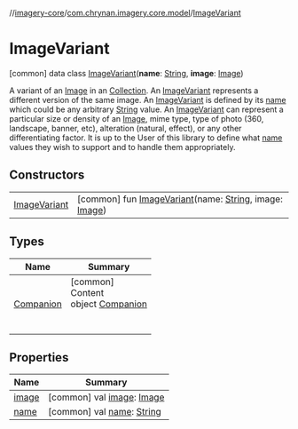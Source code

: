//[imagery-core](../../../index.md)/[com.chrynan.imagery.core.model](../index.md)/[ImageVariant](index.md)



# ImageVariant  
 [common] data class [ImageVariant](index.md)(**name**: [String](https://kotlinlang.org/api/latest/jvm/stdlib/kotlin/-string/index.html), **image**: [Image](../-image/index.md))

A variant of an [Image](../-image/index.md) in an [Collection](https://kotlinlang.org/api/latest/jvm/stdlib/kotlin.collections/-collection/index.html). An [ImageVariant](index.md) represents a different version of the same image. An [ImageVariant](index.md) is defined by its [name](name.md) which could be any arbitrary [String](https://kotlinlang.org/api/latest/jvm/stdlib/kotlin/-string/index.html) value. An [ImageVariant](index.md) can represent a particular size or density of an [Image](../-image/index.md), mime type, type of photo (360, landscape, banner, etc), alteration (natural, effect), or any other differentiating factor. It is up to the User of this library to define what [name](name.md) values they wish to support and to handle them appropriately.

   


## Constructors  
  
| | |
|---|---|
| <a name="com.chrynan.imagery.core.model/ImageVariant/ImageVariant/#kotlin.String#com.chrynan.imagery.core.model.Image/PointingToDeclaration/"></a>[ImageVariant](-image-variant.md)| <a name="com.chrynan.imagery.core.model/ImageVariant/ImageVariant/#kotlin.String#com.chrynan.imagery.core.model.Image/PointingToDeclaration/"></a> [common] fun [ImageVariant](-image-variant.md)(name: [String](https://kotlinlang.org/api/latest/jvm/stdlib/kotlin/-string/index.html), image: [Image](../-image/index.md))   <br>|


## Types  
  
|  Name |  Summary | 
|---|---|
| <a name="com.chrynan.imagery.core.model/ImageVariant.Companion///PointingToDeclaration/"></a>[Companion](-companion/index.md)| <a name="com.chrynan.imagery.core.model/ImageVariant.Companion///PointingToDeclaration/"></a>[common]  <br>Content  <br>object [Companion](-companion/index.md)  <br><br><br>|


## Properties  
  
|  Name |  Summary | 
|---|---|
| <a name="com.chrynan.imagery.core.model/ImageVariant/image/#/PointingToDeclaration/"></a>[image](image.md)| <a name="com.chrynan.imagery.core.model/ImageVariant/image/#/PointingToDeclaration/"></a> [common] val [image](image.md): [Image](../-image/index.md)   <br>|
| <a name="com.chrynan.imagery.core.model/ImageVariant/name/#/PointingToDeclaration/"></a>[name](name.md)| <a name="com.chrynan.imagery.core.model/ImageVariant/name/#/PointingToDeclaration/"></a> [common] val [name](name.md): [String](https://kotlinlang.org/api/latest/jvm/stdlib/kotlin/-string/index.html)   <br>|

